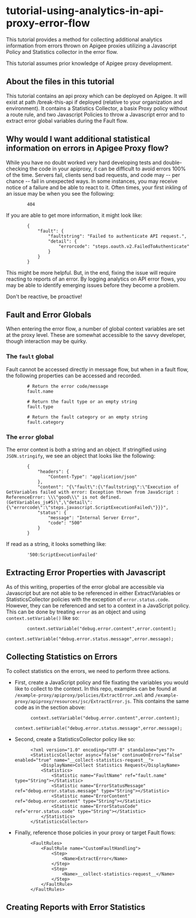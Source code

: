 # tutorial-using-analytics-in-api-proxy-error-flow
This tutorial provides a method for collecting additional analytics information from errors thrown on Apigee proxies utilizing a Javascript Policy and Statistics collector in the error flow.

This tutorial assumes prior knowledge of Apigee proxy development.

## About the files in this tutorial
This tutorial contains an api proxy which can be deployed on Apigee.  It will exist at path /break-this-api if deployed (relative to your organization and environment).  It contains a Statistics Collector, a basix Proxy policy without a route rule, and two Javascript Policies to throw a Javascript error and to extract error global variables during the Fault flow.

## Why would I want additional statistical information on errors in Apigee Proxy flow?
While you have no doubt worked very hard developing tests and double-checking the code in your apiproxy, it can be difficult to avoid errors 100% of the time.  Servers fail, clients send bad requests, and code may -- per chance -- fail in unexpected ways.  In some instances, you may receive notice of a failure and be able to react to it.  Often times, your first inkling of an issue may be when you see the following:

            404

If you are able to get more information, it might look like:

            {
                "fault": {
                    "faultstring": "Failed to authenticate API request.",
                    "detail": {
                        "errorcode": "steps.oauth.v2.FailedToAuthenticate"
                    }
                }
            }

This might be more helpful.  But, in the end, fixing the issue will require reacting to reports of an error.  By logging analytics on API error flows, you may be able to identify emerging issues before they become a problem.  

Don't be reactive, be proactive!

## Fault and Error Globals
When entering the error flow, a number of global context variables are set at the proxy level.  These are somewhat accessible to the savvy developer, though interaction may be quirky.

### The `fault` global
Fault cannot be accessed directly in message flow, but when in a fault flow, the following properties can be accessed and recorded.

            # Return the error code/message
            fault.name
            
            # Return the fault type or an empty string
            fault.type
            
            # Return the fault category or an empty string
            fault.category


### The `error` global
The error context is both a string and an object.  If stringified using `JSON.stringify`, we see an object that looks like the following:

            {
                "headers": {
                    "Content-Type": "application/json"
                },
                "content": "{\"fault\":{\"faultstring\":\"Execution of GetVariables failed with error: Exception thrown from JavaScript : ReferenceError: \\\"good\\\" is not defined. (GetVariables_js#5)\",\"detail\":{\"errorcode\":\"steps.javascript.ScriptExecutionFailed\"}}}",
                "status": {
                    "message": "Internal Server Error",
                    "code": "500"
                }
            }
            
If read as a string, it looks something like:

            '500:ScriptExecutionFailed'

## Extracting Error Properties with Javascript
As of this writing, properties of the error global are accessible via Javascript but are not able to be referenced in either ExtractVariables or StatisticsCollector policies with the exception of `error.status.code`. However, they can be referenced and set to a context in a JavaScript policy.  This can be done by treating `error` as an object and using `context.setVariable()` like so:

            context.setVariable("debug.error.content",error.content);
            context.setVariable("debug.error.status.message",error.message);

## Collecting Statistics on Errors
To collect statistics on the errors, we need to perform three actions.

+ First, create a JavaScript policy and file fixating the variables you would like to collect to the context.  In this repo, examples can be found at `/example-proxy/apiproxy/policies/ExtractError.xml` and `/example-proxy/apiproxy/resources/jsc/ExtractError.js`.  This contains the same code as in the section above:

            context.setVariable("debug.error.content",error.content);
            context.setVariable("debug.error.status.message",error.message);

+ Second, create a StatisticsCollector policy like so:

            <?xml version="1.0" encoding="UTF-8" standalone="yes"?>
            <StatisticsCollector async="false" continueOnError="false" enabled="true" name="__collect-statistics-request__">
                <DisplayName>Collect Statistics Request</DisplayName>
                <Statistics>
                    <Statistic name="FaultName" ref="fault.name" type="String"></Statistic>
                  	<Statistic name="ErrorStatusMessage" ref="debug.error.status.message" type="String"></Statistic>
                  	<Statistic name="ErrorContent" ref="debug.error.content" type="String"></Statistic>
                  	<Statistic name="ErrorStatusCode" ref="error.status.code" type="String"></Statistic>
                </Statistics>
            </StatisticsCollector>

+ Finally, reference those policies in your proxy or target Fault flows:

            <FaultRules>
                <FaultRule name="CustomFaultHandling">
                    <Step>
                        <Name>ExtractError</Name>
                    </Step>
                    <Step>
                        <Name>__collect-statistics-request__</Name>
                    </Step>
                </FaultRule>
            </FaultRules>

## Creating Reports with Error Statistics
